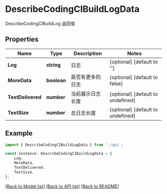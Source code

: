 # DescribeCodingCIBuildLogData

DescribeCodingCIBuildLog 返回值

## Properties

Name | Type | Description | Notes
------------ | ------------- | ------------- | -------------
**Log** | **string** | 日志 | [optional] [default to '']
**MoreData** | **boolean** | 是否有更多的日志 | [optional] [default to false]
**TextDelivered** | **number** | 当前展示日志长度 | [optional] [default to undefined]
**TextSize** | **number** | 总日志长度 | [optional] [default to undefined]

## Example

```typescript
import { DescribeCodingCIBuildLogData } from './api';

const instance: DescribeCodingCIBuildLogData = {
    Log,
    MoreData,
    TextDelivered,
    TextSize,
};
```

[[Back to Model list]](../README.md#documentation-for-models) [[Back to API list]](../README.md#documentation-for-api-endpoints) [[Back to README]](../README.md)

